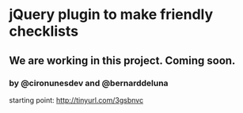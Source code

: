 # jQuery plugin to make friendly checklists

## We are working in this project. Coming soon.

### by @cironunesdev and @bernarddeluna

starting point: http://tinyurl.com/3gsbnvc
